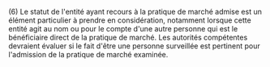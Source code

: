 (6) Le statut de l'entité ayant recours à la pratique de marché admise est un élément particulier à prendre en considération, notamment lorsque cette entité agit au nom ou pour le compte d'une autre personne qui est le bénéficiaire direct de la pratique de marché. Les autorités compétentes devraient évaluer si le fait d'être une personne surveillée est pertinent pour l'admission de la pratique de marché examinée.